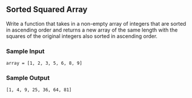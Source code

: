 
## Sorted Squared Array

Write a function that takes in a non-empty array of integers that are sorted
in ascending order and returns a new array of the same length with the squares
of the original integers also sorted in ascending order.

### Sample Input
```
array = [1, 2, 3, 5, 6, 8, 9]
```

### Sample Output
```
[1, 4, 9, 25, 36, 64, 81]
```
